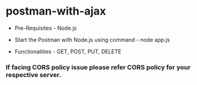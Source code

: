 # postman-with-ajax

* Pre-Requisites - Node.js

* Start the Postman with Node.js using command - node app.js

* Functionalities - GET, POST, PUT, DELETE

### If facing CORS policy issue please refer CORS policy for your respective server.
